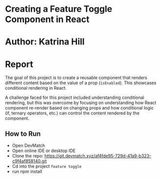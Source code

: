 # Creating a Feature Toggle Component in React

# Author: Katrina Hill

# Report

The goal of this project is to create a reusable component that renders different content based on the value of a prop (`isEnabled`). This showcases conditional rendering in React.

A challenge faced for this project included understanding conditional rendering, but this was overcome by focusing on understanding how React component re-render based on changing props and how conditional logic (if, ternary operators, etc.) can control the content rendered by the component.

## How to Run
- Open DevMatch
- Open online IDE or desktop IDE
- Clone the repo: https://git.devmatch.xyz/af4fde95-729d-41a9-b323-c9f4af858140.git
- Cd into the project `feature toggle`
- run npm install
